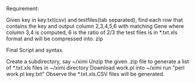 Requirement:

Given key in key.txt(csv) and testfiles(tab separated), find each row that contains the key and output column 2,3,4,5,6 with matching Gene where column 3,4 is computed, 6 is the ratio of 2/3 
the test files is in *.txt.xls format and will be compressed into. zip

Final Script and syntax.

Create a subdirectory, say ~/ximi
Unzip the given .zip file to generate  a list of *.txt.xls files in ~/ximi directory
Download work.pl into ~/ximi
run "perl work.pl key.txt"
Observe the *.txt.xls.CSV files will be generated.
